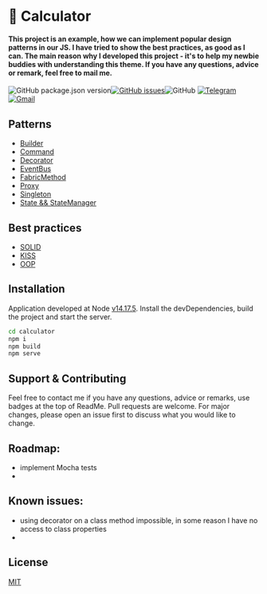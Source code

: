# 🥷 **Calculator**

#### This project is an example, how we can implement popular design patterns in our JS. I have tried to show the best practices,  as good as I can. The main reason why I developed this project - it's to help my newbie buddies with understanding this theme. If you have any questions, advice or remark, feel free to mail me.

![GitHub package.json version](https://img.shields.io/github/package-json/v/sliepchenko/Calculator?style=for-the-badge)[![GitHub issues](https://img.shields.io/github/issues/sliepchenko/Calculator?style=for-the-badge)](https://github.com/sliepchenko/Calculator/issues)![GitHub](https://img.shields.io/github/license/sliepchenko/Calculator?style=for-the-badge)
[![Telegram](https://img.shields.io/badge/Telegram-2CA5E0?style=for-the-badge&logo=telegram&logoColor=white)](https://t.me/CyberDudeUA)[![Gmail](https://img.shields.io/badge/Gmail-D14836?style=for-the-badge&logo=gmail&logoColor=white)](mailto:slepchenko.nicholas@gmail.com)

## Patterns
- [Builder](https://refactoring.guru/design-patterns/builder)
- [Command](https://refactoring.guru/design-patterns/command)
- [Decorator](https://refactoring.guru/design-patterns/decorator)
- [EventBus](https://medium.com/elixirlabs/event-bus-implementation-s-d2854a9fafd5)
- [FabricMethod](https://refactoring.guru/design-patterns/factory-method)
- [Proxy](https://refactoring.guru/design-patterns/proxy)
- [Singleton](https://refactoring.guru/design-patterns/singleton)
- [State && StateManager](https://refactoring.guru/design-patterns/state)

## Best practices
- [SOLID](https://en.wikipedia.org/wiki/SOLID)
- [KISS](https://en.wikipedia.org/wiki/KISS_principle)
- [OOP](https://en.wikipedia.org/wiki/Object-oriented_programming)

## Installation
Application developed at Node [v14.17.5](https://nodejs.org/en/blog/release/v14.17.5/).
Install the devDependencies, build the project and start the server.

```sh
cd calculator
npm i
npm build
npm serve
```

## Support & Contributing
Feel free to contact me if you have any questions, advice or remarks, use badges at the top of ReadMe.
Pull requests are welcome. For major changes, please open an issue first to discuss what you would like to change.

## Roadmap:
- implement Mocha tests
-

## Known issues:
- using decorator on a class method impossible, in some reason I have no access to class properties
-

## License
[MIT](https://choosealicense.com/licenses/mit/)